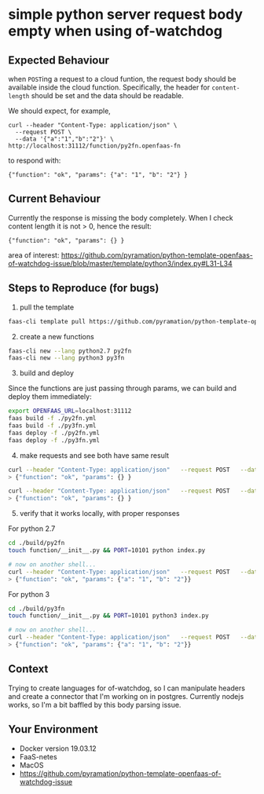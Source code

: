 # simple python server request body empty when using of-watchdog 

## Expected Behaviour

when `POST`ing a request to a cloud funtion, the request body should be available inside the cloud function. Specifically, the header for `content-length` should be set and the data should be readable. 

We should expect, for example, 

```
curl --header "Content-Type: application/json" \
  --request POST \
  --data '{"a":"1","b":"2"}' \
http://localhost:31112/function/py2fn.openfaas-fn
```

to respond with:

```
{"function": "ok", "params": {"a": "1", "b": "2"} }
```

## Current Behaviour

Currently the response is missing the body completely. When I check content length it is not > 0, hence the result:

```
{"function": "ok", "params": {} }
```

area of interest: https://github.com/pyramation/python-template-openfaas-of-watchdog-issue/blob/master/template/python3/index.py#L31-L34

## Steps to Reproduce (for bugs)

1. pull the template

```sh
faas-cli template pull https://github.com/pyramation/python-template-openfaas-of-watchdog-issue
```

2. create a new functions

```sh
faas-cli new --lang python2.7 py2fn
faas-cli new --lang python3 py3fn
```

3. build and deploy

Since the functions are just passing through params, we can build and deploy them immediately:

```sh
export OPENFAAS_URL=localhost:31112
faas build -f ./py2fn.yml
faas build -f ./py3fn.yml
faas deploy -f ./py2fn.yml
faas deploy -f ./py3fn.yml
```

4. make requests and see both have same result

```sh
curl --header "Content-Type: application/json"   --request POST   --data '{"a":"1","b":"2"}' http://localhost:31112/function/py2fn.openfaas-fn
> {"function": "ok", "params": {} }

curl --header "Content-Type: application/json"   --request POST   --data '{"a":"1","b":"2"}' http://localhost:31112/function/py3fn.openfaas-fn
> {"function": "ok", "params": {} }
```

5. verify that it works locally, with proper responses

For python 2.7

```sh
cd ./build/py2fn
touch function/__init__.py && PORT=10101 python index.py

# now on another shell...
curl --header "Content-Type: application/json"   --request POST   --data '{"a":"1","b":"2"}' http://localhost:10101
> {"function": "ok", "params": {"a": "1", "b": "2"}}
```

For python 3

```sh
cd ./build/py3fn
touch function/__init__.py && PORT=10101 python3 index.py

# now on another shell...
curl --header "Content-Type: application/json"   --request POST   --data '{"a":"1","b":"2"}' http://localhost:10101
> {"function": "ok", "params": {"a": "1", "b": "2"}}
```

## Context

Trying to create languages for of-watchdog, so I can manipulate headers and create a connector that I'm working on in postgres. Currently nodejs works, so I'm a bit baffled by this body parsing issue.

## Your Environment
* Docker version 19.03.12
* FaaS-netes
* MacOS
* https://github.com/pyramation/python-template-openfaas-of-watchdog-issue


